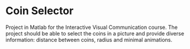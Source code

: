# Coin Selector

Project in Matlab for the Interactive Visual Communication course. The project should be able to select the coins in a picture and provide diverse information: distance between coins, radius and minimal animations.
